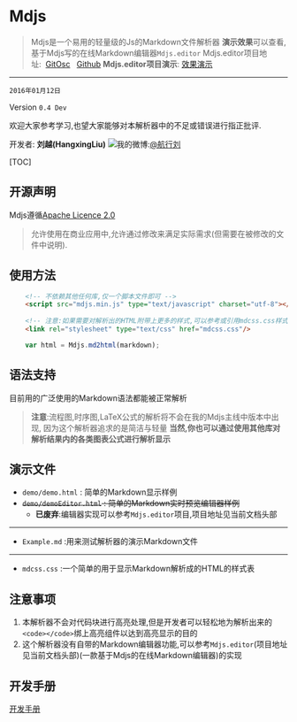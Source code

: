 # Mdjs

> Mdjs是一个易用的轻量级的Js的Markdown文件解析器
> **演示效果**可以查看,基于Mdjs写的在线Markdown编辑器`Mdjs.editor`
> Mdjs.editor项目地址:&nbsp;&nbsp;[GitOsc][mdjseditorOSC]&nbsp;&nbsp; [Github][mdjseditorGithub]
> **Mdjs.editor项目演示**: [效果演示][mdjseditordemo]

[mdjseditorOSC]: http://git.oschina.net/voyageliu/mdjs.editor
[mdjseditorGithub]: https://github.com/hangxingliu/mdjs.editor
[mdjseditordemo]: http://hangxingliu.github.io/mdjs.editor/
---
`2016年01月12日`

Version `0.4 Dev`

欢迎大家参考学习,也望大家能够对本解析器中的不足或错误进行指正批评.

开发者: **刘越(HangxingLiu)**
![我的微博:](http://www.sinaimg.cn/blog/developer/wiki/LOGO_16x16.png)[@航行刘](http://weibo.com/chinavl)


[TOC]

## 开源声明

Mdjs遵循[Apache Licence 2.0](LICENSE)

> 允许使用在商业应用中,允许通过修改来满足实际需求(但需要在被修改的文件中说明).

## 使用方法

``` html
	<!-- 不依赖其他任何库,仅一个脚本文件即可 -->
	<script src="mdjs.min.js" type="text/javascript" charset="utf-8"></script>
	
	<!-- 注意:如果需要对解析出的HTML附带上更多的样式,可以参考或引用mdcss.css样式表文件(下面一句) -->
	<link rel="stylesheet" type="text/css" href="mdcss.css"/>
```

``` javascript
	var html = Mdjs.md2html(markdown);
```

## 语法支持

目前用的广泛使用的Markdown语法都能被正常解析

> **注意**:流程图,时序图,LaTeX公式的解析将不会在我的Mdjs主线中版本中出现,
因为这个解析器追求的是简洁与轻量
**当然,你也可以通过使用其他库对解析结果内的各类图表公式进行解析显示**

## 演示文件

- `demo/demo.html` : 简单的Markdown显示样例
- ~~`demo/demoEditor.html` : 简单的Markdown实时预览编辑器样例~~
	- **已废弃**:编辑器实现可以参考`Mdjs.editor`项目,项目地址见当前文档头部
---
- `Example.md` :用来测试解析器的演示Markdown文件

---
- `mdcss.css` :一个简单的用于显示Markdown解析成的HTML的样式表

## 注意事项

1. 本解析器不会对代码块进行高亮处理,但是开发者可以轻松地为解析出来的`<code></code>`绑上高亮组件以达到高亮显示的目的
2. 这个解析器没有自带的Markdown编辑器功能,可以参考`Mdjs.editor`(项目地址见当前文档头部)(一款基于Mdjs的在线Markdown编辑器)的实现

## 开发手册

[开发手册](http://git.oschina.net/voyageliu/mdjs/wikis/Developer)